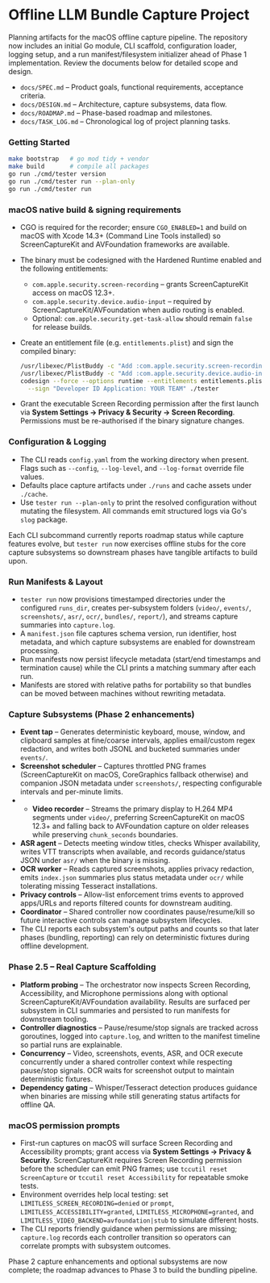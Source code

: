 # Offline LLM Bundle Capture Project

Planning artifacts for the macOS offline capture pipeline. The repository now includes an initial Go module, CLI scaffold, configuration loader, logging setup, and a run manifest/filesystem initializer ahead of Phase 1 implementation. Review the documents below for detailed scope and design.

- `docs/SPEC.md` – Product goals, functional requirements, acceptance criteria.
- `docs/DESIGN.md` – Architecture, capture subsystems, data flow.
- `docs/ROADMAP.md` – Phase-based roadmap and milestones.
- `docs/TASK_LOG.md` – Chronological log of project planning tasks.

### Getting Started

```bash
make bootstrap   # go mod tidy + vendor
make build       # compile all packages
go run ./cmd/tester version
go run ./cmd/tester run --plan-only
go run ./cmd/tester run
```

### macOS native build & signing requirements

- CGO is required for the recorder; ensure `CGO_ENABLED=1` and build on macOS with Xcode 14.3+ (Command Line Tools installed) so ScreenCaptureKit and AVFoundation frameworks are available.
- The binary must be codesigned with the Hardened Runtime enabled and the following entitlements:
  - `com.apple.security.screen-recording` – grants ScreenCaptureKit access on macOS 12.3+.
  - `com.apple.security.device.audio-input` – required by ScreenCaptureKit/AVFoundation when audio routing is enabled.
  - Optional: `com.apple.security.get-task-allow` should remain `false` for release builds.
- Create an entitlement file (e.g. `entitlements.plist`) and sign the compiled binary:

  ```bash
  /usr/libexec/PlistBuddy -c "Add :com.apple.security.screen-recording bool true" entitlements.plist
  /usr/libexec/PlistBuddy -c "Add :com.apple.security.device.audio-input bool true" entitlements.plist
  codesign --force --options runtime --entitlements entitlements.plist \
    --sign "Developer ID Application: YOUR TEAM" ./tester
  ```

- Grant the executable Screen Recording permission after the first launch via **System Settings → Privacy & Security → Screen Recording**. Permissions must be re-authorised if the binary signature changes.

### Configuration & Logging

- The CLI reads `config.yaml` from the working directory when present. Flags such as `--config`, `--log-level`, and `--log-format` override file values.
- Defaults place capture artifacts under `./runs` and cache assets under `./cache`.
- Use `tester run --plan-only` to print the resolved configuration without mutating the filesystem. All commands emit structured logs via Go's `slog` package.

Each CLI subcommand currently reports roadmap status while capture features evolve, but `tester run` now exercises offline stubs for the core capture subsystems so downstream phases have tangible artifacts to build upon.

### Run Manifests & Layout

- `tester run` now provisions timestamped directories under the configured `runs_dir`, creates per-subsystem folders (`video/`, `events/`, `screenshots/`, `asr/`, `ocr/`, `bundles/`, `report/`), and streams capture summaries into `capture.log`.
- A `manifest.json` file captures schema version, run identifier, host metadata, and which capture subsystems are enabled for downstream processing.
- Run manifests now persist lifecycle metadata (start/end timestamps and termination cause) while the CLI prints a matching summary after each run.
- Manifests are stored with relative paths for portability so that bundles can be moved between machines without rewriting metadata.

### Capture Subsystems (Phase 2 enhancements)

- **Event tap** – Generates deterministic keyboard, mouse, window, and clipboard samples at fine/coarse intervals, applies email/custom regex redaction, and writes both JSONL and bucketed summaries under `events/`.
- **Screenshot scheduler** – Captures throttled PNG frames (ScreenCaptureKit on macOS, CoreGraphics fallback otherwise) and companion JSON metadata under `screenshots/`, respecting configurable intervals and per-minute limits.
- - **Video recorder** – Streams the primary display to H.264 MP4 segments under `video/`, preferring ScreenCaptureKit on macOS 12.3+ and falling back to AVFoundation capture on older releases while preserving `chunk_seconds` boundaries.
- **ASR agent** – Detects meeting window titles, checks Whisper availability, writes VTT transcripts when available, and records guidance/status JSON under `asr/` when the binary is missing.
- **OCR worker** – Reads captured screenshots, applies privacy redaction, emits `index.json` summaries plus status metadata under `ocr/` while tolerating missing Tesseract installations.
- **Privacy controls** – Allow-list enforcement trims events to approved apps/URLs and reports filtered counts for downstream auditing.
- **Coordinator** – Shared controller now coordinates pause/resume/kill so future interactive controls can manage subsystem lifecycles.
- The CLI reports each subsystem's output paths and counts so that later phases (bundling, reporting) can rely on deterministic fixtures during offline development.

### Phase 2.5 – Real Capture Scaffolding

- **Platform probing** – The orchestrator now inspects Screen Recording, Accessibility, and Microphone permissions along with optional ScreenCaptureKit/AVFoundation availability. Results are surfaced per subsystem in CLI summaries and persisted to run manifests for downstream tooling.
- **Controller diagnostics** – Pause/resume/stop signals are tracked across goroutines, logged into `capture.log`, and written to the manifest timeline so partial runs are explainable.
- **Concurrency** – Video, screenshots, events, ASR, and OCR execute concurrently under a shared controller context while respecting pause/stop signals. OCR waits for screenshot output to maintain deterministic fixtures.
- **Dependency gating** – Whisper/Tesseract detection produces guidance when binaries are missing while still generating status artifacts for offline QA.

### macOS permission prompts

- First-run captures on macOS will surface Screen Recording and Accessibility prompts; grant access via **System Settings → Privacy & Security**. ScreenCaptureKit requires Screen Recording permission before the scheduler can emit PNG frames; use `tccutil reset ScreenCapture` or `tccutil reset Accessibility` for repeatable smoke tests.
- Environment overrides help local testing: set `LIMITLESS_SCREEN_RECORDING=denied` or `prompt`, `LIMITLESS_ACCESSIBILITY=granted`, `LIMITLESS_MICROPHONE=granted`, and `LIMITLESS_VIDEO_BACKEND=avfoundation|stub` to simulate different hosts.
- The CLI reports friendly guidance when permissions are missing; `capture.log` records each controller transition so operators can correlate prompts with subsystem outcomes.

Phase 2 capture enhancements and optional subsystems are now complete; the roadmap advances to Phase 3 to build the bundling pipeline.

